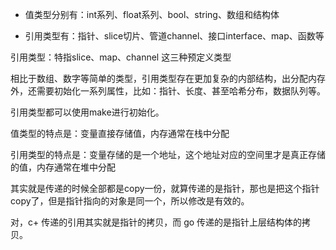 
-   值类型分别有：int系列、float系列、bool、string、数组和结构体
    
-   引用类型有：指针、slice切片、管道channel、接口interface、map、函数等

引用类型：特指slice、map、channel 这三种预定义类型

相比于数组、数字等简单的类型，引用类型存在更加复杂的内部结构，出分配内存外，还需要初始化一系列属性，比如：指针、长度、甚至哈希分布，数据队列等。

引用类型都可以使用make进行初始化。



值类型的特点是：变量直接存储值，内存通常在栈中分配

引用类型的特点是：变量存储的是一个地址，这个地址对应的空间里才是真正存储的值，内存通常在堆中分配


其实就是传递的时候全部都是copy一份，就算传递的是指针，那也是把这个指针copy了，但是指针指向的对象是同一个，所以修改是有效的。

对，c+ 传递的引用其实就是指针的拷贝，而 go 传递的是指针上层结构体的拷贝。


